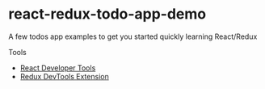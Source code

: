 # react-redux-todo-app-demo

A few todos app examples to get you started quickly learning React/Redux  

Tools
 * [React Developer Tools](https://chrome.google.com/webstore/detail/react-developer-tools/fmkadmapgofadopljbjfkapdkoienihi)
 * [Redux DevTools Extension](http://extension.remotedev.io/)


